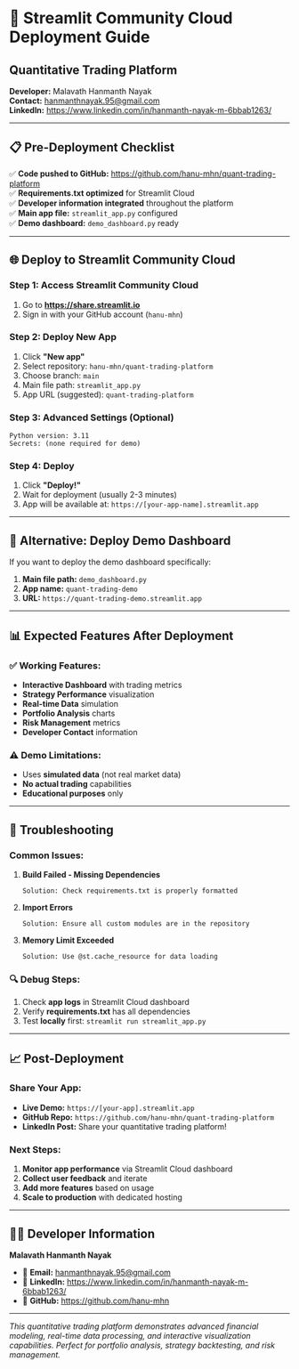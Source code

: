 # 🚀 Streamlit Community Cloud Deployment Guide

## Quantitative Trading Platform
**Developer:** Malavath Hanmanth Nayak  
**Contact:** hanmanthnayak.95@gmail.com  
**LinkedIn:** https://www.linkedin.com/in/hanmanth-nayak-m-6bbab1263/

---

## 📋 Pre-Deployment Checklist

✅ **Code pushed to GitHub:** https://github.com/hanu-mhn/quant-trading-platform  
✅ **Requirements.txt optimized** for Streamlit Cloud  
✅ **Developer information integrated** throughout the platform  
✅ **Main app file:** `streamlit_app.py` configured  
✅ **Demo dashboard:** `demo_dashboard.py` ready  

---

## 🌐 Deploy to Streamlit Community Cloud

### Step 1: Access Streamlit Community Cloud
1. Go to **https://share.streamlit.io**
2. Sign in with your GitHub account (`hanu-mhn`)

### Step 2: Deploy New App
1. Click **"New app"**
2. Select repository: `hanu-mhn/quant-trading-platform`
3. Choose branch: `main`
4. Main file path: `streamlit_app.py`
5. App URL (suggested): `quant-trading-platform`

### Step 3: Advanced Settings (Optional)
```
Python version: 3.11
Secrets: (none required for demo)
```

### Step 4: Deploy
1. Click **"Deploy!"**
2. Wait for deployment (usually 2-3 minutes)
3. App will be available at: `https://[your-app-name].streamlit.app`

---

## 🔧 Alternative: Deploy Demo Dashboard

If you want to deploy the demo dashboard specifically:

1. **Main file path:** `demo_dashboard.py`
2. **App name:** `quant-trading-demo`
3. **URL:** `https://quant-trading-demo.streamlit.app`

---

## 📊 Expected Features After Deployment

### ✅ Working Features:
- **Interactive Dashboard** with trading metrics
- **Strategy Performance** visualization
- **Real-time Data** simulation
- **Portfolio Analysis** charts
- **Risk Management** metrics
- **Developer Contact** information

### ⚠️ Demo Limitations:
- Uses **simulated data** (not real market data)
- **No actual trading** capabilities
- **Educational purposes** only

---

## 🐛 Troubleshooting

### Common Issues:

1. **Build Failed - Missing Dependencies**
   ```
   Solution: Check requirements.txt is properly formatted
   ```

2. **Import Errors**
   ```
   Solution: Ensure all custom modules are in the repository
   ```

3. **Memory Limit Exceeded**
   ```
   Solution: Use @st.cache_resource for data loading
   ```

### 🔍 Debug Steps:
1. Check **app logs** in Streamlit Cloud dashboard
2. Verify **requirements.txt** has all dependencies
3. Test **locally** first: `streamlit run streamlit_app.py`

---

## 📈 Post-Deployment

### Share Your App:
- **Live Demo:** `https://[your-app].streamlit.app`
- **GitHub Repo:** `https://github.com/hanu-mhn/quant-trading-platform`
- **LinkedIn Post:** Share your quantitative trading platform!

### Next Steps:
1. **Monitor app performance** via Streamlit Cloud dashboard
2. **Collect user feedback** and iterate
3. **Add more features** based on usage
4. **Scale to production** with dedicated hosting

---

## 👨‍💻 Developer Information

**Malavath Hanmanth Nayak**  
- 📧 **Email:** hanmanthnayak.95@gmail.com
- 💼 **LinkedIn:** https://www.linkedin.com/in/hanmanth-nayak-m-6bbab1263/
- 🚀 **GitHub:** https://github.com/hanu-mhn

---

*This quantitative trading platform demonstrates advanced financial modeling, real-time data processing, and interactive visualization capabilities. Perfect for portfolio analysis, strategy backtesting, and risk management.*

